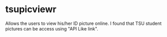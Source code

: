 # tsupicviewr
Allows the users to view his/her ID picture online. I found that TSU student pictures can be access using "API Like link".
